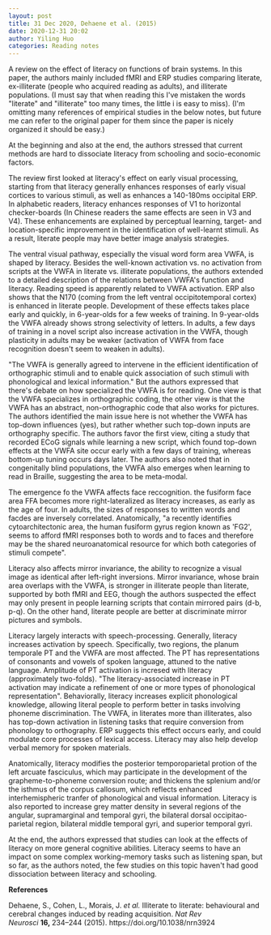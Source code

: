 ```yaml
---
layout: post
title: 31 Dec 2020, Dehaene et al. (2015)
date: 2020-12-31 20:02
author: Yiling Huo
categories: Reading notes
---
```

<!-- wp:paragraph -->
<p>A review on the effect of literacy on functions of brain systems. In this paper, the authors mainly included fMRI and ERP studies comparing literate, ex-illiterate (people who acquired reading as adults), and illiterate populations. (I must say that when reading this I've mistaken the words "literate" and "illiterate" too many times, the little i is easy to miss). (I'm omitting many references of empirical studies in the below notes, but future me can refer to the original paper for them since the paper is nicely organized it should be easy.)</p>
<!-- /wp:paragraph -->

<!-- wp:paragraph -->
<p>At the beginning and also at the end, the authors stressed that current methods are hard to dissociate literacy from schooling and socio-economic factors. </p>
<!-- /wp:paragraph -->

<!-- wp:paragraph -->
<p>The review first looked at literacy's effect on early visual processing, starting from that literacy generally enhances responses of early visual cortices to various stimuli, as well as enhances a 140-180ms occipital ERP. In alphabetic readers, literacy enhances responses of V1 to horizontal checker-boards (In Chinese readers the same effects are seen in V3 and V4). These enhancements are explained by perceptual learning, target- and location-specific improvement in the identification of well-learnt stimuli. As a result, literate people may have better image analysis strategies.</p>
<!-- /wp:paragraph -->

<!-- wp:paragraph -->
<p>The ventral visual pathway, especially the visual word form area VWFA, is shaped by literacy. Besides the well-known activation vs. no activation from scripts at the VWFA in literate vs. illiterate populations, the authors extended to a detailed description of the relations between VWFA's function and literacy. Reading speed is apparently related to VWFA activation. ERP also shows that the N170 (coming from the left ventral occipitotemporal cortex) is enhanced in literate people. Development of these effects takes place early and quickly, in 6-year-olds for a few weeks of training. In 9-year-olds the VWFA already shows strong selectivity of letters. In adults, a few days of training in a novel script also increase activation in the VWFA, though plasticity in adults may be weaker (activation of VWFA from face recognition doesn't seem to weaken in adults).</p>
<!-- /wp:paragraph -->

<!-- wp:paragraph -->
<p>"The VWFA is generally agreed to intervene in the efficient identification of orthographic stimuli and to enable quick association of such stimuli with phonological and lexical information." But the authors expressed that there's debate on how specialized the VWFA is for reading. One view is that the VWFA specializes in orthographic coding, the other view is that the VWFA has an abstract, non-orthographic code that also works for pictures. The authors identified the main issue here is not whether the VWFA has top-down influences (yes), but rather whether such top-down inputs are orthography specific. The authors favor the first view, citing a study that recorded ECoG signals while learning a new script, which found top-down effects at the VWFA site occur early with a few days of training, whereas bottom-up tuning occurs days later. The authors also noted that in congenitally blind populations, the VWFA also emerges when learning to read in Braille, suggesting the area to be meta-modal. </p>
<!-- /wp:paragraph -->

<!-- wp:paragraph -->
<p>The emergence fo the VWFA affects face reccognition. the fusiform face area FFA becomes more right-lateralized as literacy increases, as early as the age of four. In adults, the sizes of responses to written words and facdes are inversely correlated. Anatomically, "a recently identifies cytoarchitectonic area, the human fusiform gyrus region known as 'FG2', seems to afford fMRI responses both to words and to faces and therefore may be the shared neuroanatomical resource for which both categories of stimuli compete". </p>
<!-- /wp:paragraph -->

<!-- wp:paragraph -->
<p>Literacy also affects mirror invariance, the ability to recognize a visual image as identical after left-right inversions. Mirror invariance, whose brain area overlaps with the VWFA, is stronger in illiterate people than literate, supported by both fMRI and EEG, though the authors suspected the effect may only present in people learning scripts that contain mirrored pairs (d-b, p-q). On the other hand, literate people are better at discriminate mirror pictures and symbols.</p>
<!-- /wp:paragraph -->

<!-- wp:paragraph -->
<p>Literacy largely interacts with speech-processing. Generally, literacy increases activation by speech. Specifically, two regions, the planum temporale PT and the VWFA are most affected. The PT has representations of consonants and vowels of spoken language, attuned to the native language. Amplitude of PT activation is incresed with literacy (approximately two-folds). "The literacy-associated increase in PT activation may indicate a refinement of one or more types of phonological representation". Behaviorally, literacy increases explicit phonological knowledge, allowing literal people to perform better in tasks involving phoneme discrimination. The VWFA, in literates more than illiterates, also has top-down activation in listening tasks that require conversion from phonology to orthography. ERP suggects this effect occurs early, and could modulate core processes of lexical access. Literacy may also help develop verbal memory for spoken materials. </p>
<!-- /wp:paragraph -->

<!-- wp:paragraph -->
<p>Anatomically, literacy modifies the posterior temporoparietal protion of the left arcuate fasciculus, which may participate in the development of the grapheme-to-phoneme conversion route; and thickens the splenium and/or the isthmus of the corpus callosum, which reflects enhanced interhemispheric tranfer of phonological and visual information. Literacy is also reported to increase grey matter density in several regions of the angular, supramarginal and temporal gyri, the bilateral dorsal occipitao-parietal region, bilateral middle temporal gyri, and superior temporal gyri. </p>
<!-- /wp:paragraph -->

<!-- wp:paragraph -->
<p>At the end, the authors expressed that studies can look at the effects of literacy on more general cognitive abilities. Literacy seems to have an impact on some complex working-memory tasks such as listening span, but so far, as the authors noted, the few studies on this topic haven't had good dissociation between literacy and schooling. </p>
<!-- /wp:paragraph -->

<!-- wp:paragraph -->
<p><strong>References</strong></p>
<!-- /wp:paragraph -->

<!-- wp:paragraph -->
<p>Dehaene, S., Cohen, L., Morais, J.&nbsp;<em>et al.</em>&nbsp;Illiterate to literate: behavioural and cerebral changes induced by reading acquisition.&nbsp;<em>Nat Rev Neurosci</em>&nbsp;<strong>16,&nbsp;</strong>234–244 (2015). https://doi.org/10.1038/nrn3924</p>
<!-- /wp:paragraph -->
